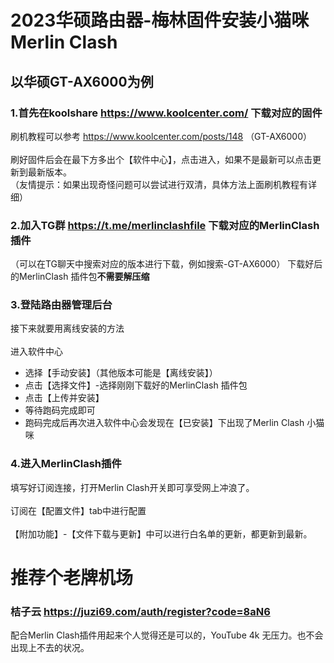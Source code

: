 # 2023华硕路由器-梅林固件安装小猫咪Merlin Clash
## 以华硕GT-AX6000为例
### 1.首先在koolshare https://www.koolcenter.com/ 下载对应的固件
刷机教程可以参考 https://www.koolcenter.com/posts/148 （GT-AX6000）
<br><br>刷好固件后会在最下方多出个【软件中心】，点击进入，如果不是最新可以点击更新到最新版本。
<br>（友情提示：如果出现奇怪问题可以尝试进行双清，具体方法上面刷机教程有详细）
### 2.加入TG群 https://t.me/merlinclashfile 下载对应的MerlinClash插件
（可以在TG聊天中搜索对应的版本进行下载，例如搜索-GT-AX6000）
下载好后的MerlinClash 插件包<strong>不需要解压缩</strong>
### 3.登陆路由器管理后台
接下来就要用离线安装的方法<br><br>
进入软件中心
- 选择【手动安装】（其他版本可能是【离线安装】）
- 点击【选择文件】-选择刚刚下载好的MerlinClash 插件包
- 点击【上传并安装】
- 等待跑码完成即可
- 跑码完成后再次进入软件中心会发现在【已安装】下出现了Merlin Clash 小猫咪
### 4.进入MerlinClash插件
填写好订阅连接，打开Merlin Clash开关即可享受网上冲浪了。
<br><br>订阅在【配置文件】tab中进行配置
<br><br>【附加功能】-【文件下载与更新】中可以进行白名单的更新，都更新到最新。
# 推荐个老牌机场
### 桔子云 https://juzi69.com/auth/register?code=8aN6
配合Merlin Clash插件用起来个人觉得还是可以的，YouTube 4k 无压力。也不会出现上不去的状况。
